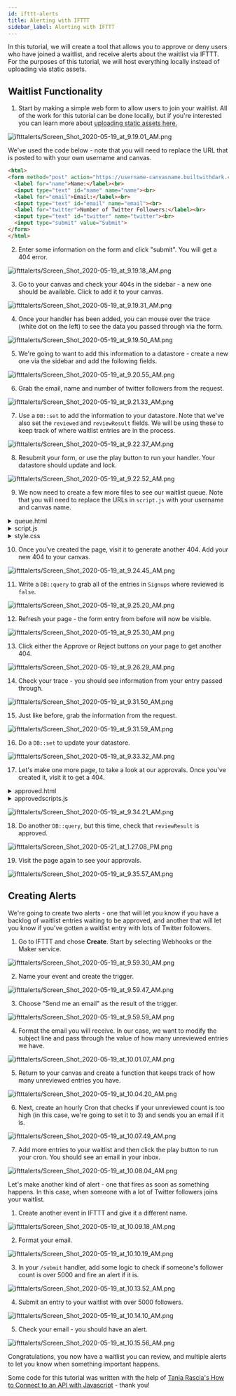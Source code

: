 ```yaml
---
id: ifttt-alerts
title: Alerting with IFTTT
sidebar_label: Alerting with IFTTT
---
```


In this tutorial, we will create a tool that allows you to approve or deny users
who have joined a waitlist, and receive alerts about the waitlist via IFTTT. For
the purposes of this tutorial, we will host everything locally instead of
uploading via static assets.

## Waitlist Functionality

1. Start by making a simple web form to allow users to join your waitlist. All
   of the work for this tutorial can be done locally, but if you're interested
   you can learn more about [uploading static assets here.](../static-assets)

![iftttalerts/Screen_Shot_2020-05-19_at_9.19.01_AM.png](/img/tutorials/iftttalerts/Screen_Shot_2020-05-19_at_9.19.01_AM.png)

We've used the code below - note that you will need to replace the URL that is
posted to with your own username and canvas.

```HTML
<html>
<form method="post" action="https://username-canvasname.builtwithdark.com/submit">
  <label for="name">Name:</label><br>
  <input type="text" id="name" name="name"><br>
  <label for="email">Email:</label><br>
  <input type="text" id="email" name="email"><br>
  <label for="twitter">Number of Twitter Followers:</label><br>
  <input type="text" id="twitter" name="twitter"><br>
  <input type="submit" value="Submit">
</form>
</html>
```

2. Enter some information on the form and click "submit". You will get a 404
   error.

![iftttalerts/Screen_Shot_2020-05-19_at_9.19.18_AM.png](/img/tutorials/iftttalerts/Screen_Shot_2020-05-19_at_9.19.18_AM.png)

3. Go to your canvas and check your 404s in the sidebar - a new one should be
   available. Click to add it to your canvas.

![iftttalerts/Screen_Shot_2020-05-19_at_9.19.31_AM.png](/img/tutorials/iftttalerts/Screen_Shot_2020-05-19_at_9.19.31_AM.png)

4. Once your handler has been added, you can mouse over the trace (white dot on
   the left) to see the data you passed through via the form.

![iftttalerts/Screen_Shot_2020-05-19_at_9.19.50_AM.png](/img/tutorials/iftttalerts/Screen_Shot_2020-05-19_at_9.19.50_AM.png)

5. We're going to want to add this information to a datastore - create a new one
   via the sidebar and add the following fields.

![iftttalerts/Screen_Shot_2020-05-19_at_9.20.55_AM.png](/img/tutorials/iftttalerts/Screen_Shot_2020-05-19_at_9.20.55_AM.png)

6. Grab the email, name and number of twitter followers from the request.

![iftttalerts/Screen_Shot_2020-05-19_at_9.21.33_AM.png](/img/tutorials/iftttalerts/Screen_Shot_2020-05-19_at_9.21.33_AM.png)

7. Use a `DB::set` to add the information to your datastore. Note that we've
   also set the `reviewed` and `reviewResult` fields. We will be using these to
   keep track of where waitlist entries are in the process.

![iftttalerts/Screen_Shot_2020-05-19_at_9.22.37_AM.png](/img/tutorials/iftttalerts/Screen_Shot_2020-05-19_at_9.22.37_AM.png)

8. Resubmit your form, or use the play button to run your handler. Your
   datastore should update and lock.

![iftttalerts/Screen_Shot_2020-05-19_at_9.22.52_AM.png](/img/tutorials/iftttalerts/Screen_Shot_2020-05-19_at_9.22.52_AM.png)

9. We now need to create a few more files to see our waitlist queue. Note that
   you will need to replace the URLs in `script.js` with your username and
   canvas name.

<details><summary>queue.html</summary>

```html
<html lang="en">
  <head>
    <meta charset="utf-8" />
    <meta name="viewport" content="width=device-width, initial-scale=1.0" />

    <title>Unreviewed</title>

    <link
      href="https://fonts.googleapis.com/css?family=Dosis:400,700"
      rel="stylesheet"
    />
    <link href="style.css" rel="stylesheet" />
  </head>

  <body>
    <div id="root"></div>
    <script src="scripts.js"></script>
  </body>
</html>
```

</details>

<details><summary>script.js</summary>

```javascript
const app = document.getElementById("root");

const container = document.createElement("div");
container.setAttribute("class", "container");

app.appendChild(container);

var request = new XMLHttpRequest();
request.open(
  "GET",
  "https://username-canvasname.builtwithdark.com/get-unreviewed",
  true,
);
request.onload = function () {
  // Begin accessing JSON data here
  var data = JSON.parse(this.response);
  if (request.status >= 200 && request.status < 400) {
    data.forEach(entry => {
      const card = document.createElement("div");
      card.setAttribute("class", "card");

      const h1 = document.createElement("h1");
      h1.textContent = entry.name;

      const lineBreak = document.createElement("br");

      const fn = document.createElement("fn");
      entry.email = entry.email;
      fn.textContent = `${entry.email} `;

      const lineBreak2 = document.createElement("br");

      const ln = document.createElement("ln");
      entry.twitter = entry.twitter;
      ln.textContent = `${entry.twitter}`;

      var btn = document.createElement("Button");
      btn.innerHTML = "Approve";
      btn.onclick = function markApproved() {
        var request2 = new XMLHttpRequest();
        request2.open(
          "POST",
          "https://username-canvasname.builtwithdark.com/reviewed",
          true,
        );
        request2.setRequestHeader(
          "Content-type",
          "application/x-www-form-urlencoded",
        );
        request2.send(
          "name=" +
            entry.name +
            "&email=" +
            entry.email +
            "&twitter=" +
            entry.twitter +
            "&result=approved",
        );
        location.reload();
        return false;
      };

      var btn2 = document.createElement("Button");
      btn2.innerHTML = "Reject";
      btn2.onclick = function markRejected() {
        var request2 = new XMLHttpRequest();
        request2.open(
          "POST",
          "https://username-canvasname.builtwithdark.com/reviewed",
          true,
        );
        request2.setRequestHeader(
          "Content-type",
          "application/x-www-form-urlencoded",
        );
        request2.send(
          "name=" +
            entry.name +
            "&email=" +
            entry.email +
            "&twitter=" +
            entry.twitter +
            "&result=rejected",
        );
        location.reload();
        return false;
      };

      container.appendChild(card);
      card.appendChild(h1);
      card.appendChild(fn);
      card.appendChild(lineBreak);
      card.appendChild(ln);
      card.appendChild(lineBreak2);
      card.appendChild(btn);
      card.appendChild(btn2);
    });
  } else {
    const errorMessage = document.createElement("marquee");
    errorMessage.textContent = `Gah, it's not working!`;
    app.appendChild(errorMessage);
  }
};

request.send();
```

</details>

<details><summary>style.css</summary>

```css
#root {
  max-width: 1200px;
  margin: 0 auto;
}

.container {
  display: flex;
  flex-wrap: wrap;
}

.card {
  margin: 1rem;
  border: 1px solid gray;
}

@media screen and (min-width: 600px) {
  .card {
    flex: 1 1 calc(50% - 2rem);
  }
}

@media screen and (min-width: 900px) {
  .card {
    flex: 1 1 calc(33% - 2rem);
  }
}
```

</details>

10. Once you've created the page, visit it to generate another 404. Add your new
    404 to your canvas.

![iftttalerts/Screen_Shot_2020-05-19_at_9.24.45_AM.png](/img/tutorials/iftttalerts/Screen_Shot_2020-05-19_at_9.24.45_AM.png)

11. Write a `DB::query` to grab all of the entries in `Signups` where reviewed
    is `false`.

![iftttalerts/Screen_Shot_2020-05-19_at_9.25.20_AM.png](/img/tutorials/iftttalerts/Screen_Shot_2020-05-19_at_9.25.20_AM.png)

12. Refresh your page - the form entry from before will now be visible.

![iftttalerts/Screen_Shot_2020-05-19_at_9.25.30_AM.png](/img/tutorials/iftttalerts/Screen_Shot_2020-05-19_at_9.25.30_AM.png)

13. Click either the Approve or Reject buttons on your page to get another 404.

![iftttalerts/Screen_Shot_2020-05-19_at_9.26.29_AM.png](/img/tutorials/iftttalerts/Screen_Shot_2020-05-19_at_9.26.29_AM.png)

14. Check your trace - you should see information from your entry passed
    through.

![iftttalerts/Screen_Shot_2020-05-19_at_9.31.50_AM.png](/img/tutorials/iftttalerts/Screen_Shot_2020-05-19_at_9.31.50_AM.png)

15. Just like before, grab the information from the request.

![iftttalerts/Screen_Shot_2020-05-19_at_9.31.59_AM.png](/img/tutorials/iftttalerts/Screen_Shot_2020-05-19_at_9.31.59_AM.png)

16. Do a `DB::set` to update your datastore.

![iftttalerts/Screen_Shot_2020-05-19_at_9.33.32_AM.png](/img/tutorials/iftttalerts/Screen_Shot_2020-05-19_at_9.33.32_AM.png)

17. Let's make one more page, to take a look at our approvals. Once you've
    created it, visit it to get a 404.

<details><summary>approved.html</summary>

```
<html lang="en">
  <head>
    <meta charset="utf-8" />
    <meta name="viewport" content="width=device-width, initial-scale=1.0" />

    <title>Approved</title>

    <link href="https://fonts.googleapis.com/css?family=Dosis:400,700" rel="stylesheet" />
    <link href="style.css" rel="stylesheet" />

  </head>

  <body>
    <div id="root"></div>
    <script src="approvedscripts.js"></script>
  </body>
</html>
```

</details>

<details><summary>approvedscripts.js</summary>

```
const app = document.getElementById('root')

const container = document.createElement('div')
container.setAttribute('class', 'container')

app.appendChild(container)

var request = new XMLHttpRequest()
request.open('GET', 'https://victoria-waitlistalerts.builtwithdark.com/get-approved', true)
request.onload = function() {
  // Begin accessing JSON data here
  var data = JSON.parse(this.response)
  if (request.status >= 200 && request.status < 400) {
    data.forEach(entry => {
      const card = document.createElement('div')
      card.setAttribute('class', 'card')

      const h1 = document.createElement('h1')
      h1.textContent = entry.name

      const lineBreak = document.createElement('br');

      const h2 = document.createElement('fn')
      entry.email = entry.email
      h2.textContent = `${entry.email}` + `\n`

      const lineBreak2 = document.createElement('br');

      const ln = document.createElement('ln')
      entry.twitter = entry.twitter
      ln.textContent = `${entry.twitter}`

      container.appendChild(card)
      card.appendChild(h1)
      card.appendChild(lineBreak2)
      card.appendChild(h2)
      card.appendChild(lineBreak)
      card.appendChild(ln)



    })
  } else {
    const errorMessage = document.createElement('marquee')
    errorMessage.textContent = `Gah, it's not working!`
    app.appendChild(errorMessage)
  }
}

request.send()
```

</details>

![iftttalerts/Screen_Shot_2020-05-19_at_9.34.21_AM.png](/img/tutorials/iftttalerts/Screen_Shot_2020-05-19_at_9.34.21_AM.png)

18. Do another `DB::query`, but this time, check that `reviewResult` is
    approved.

![iftttalerts/Screen_Shot_2020-05-21_at_1.27.08_PM.png](/img/tutorials/iftttalerts/Screen_Shot_2020-05-21_at_1.27.08_PM.png)

19. Visit the page again to see your approvals.

![iftttalerts/Screen_Shot_2020-05-19_at_9.35.57_AM.png](/img/tutorials/iftttalerts/Screen_Shot_2020-05-19_at_9.35.57_AM.png)

## Creating Alerts

We're going to create two alerts - one that will let you know if you have a
backlog of waitlist entries waiting to be approved, and another that will let
you know if you've gotten a waitlist entry with lots of Twitter followers.

1. Go to IFTTT and chose **Create**. Start by selecting Webhooks or the Maker
   service.

![iftttalerts/Screen_Shot_2020-05-19_at_9.59.30_AM.png](/img/tutorials/iftttalerts/Screen_Shot_2020-05-19_at_9.59.30_AM.png)

2. Name your event and create the trigger.

![iftttalerts/Screen_Shot_2020-05-19_at_9.59.47_AM.png](/img/tutorials/iftttalerts/Screen_Shot_2020-05-19_at_9.59.47_AM.png)

3. Choose "Send me an email" as the result of the trigger.

![iftttalerts/Screen_Shot_2020-05-19_at_9.59.59_AM.png](/img/tutorials/iftttalerts/Screen_Shot_2020-05-19_at_9.59.59_AM.png)

4. Format the email you will receive. In our case, we want to modify the subject
   line and pass through the value of how many unreviewed entries we have.

![iftttalerts/Screen_Shot_2020-05-19_at_10.01.07_AM.png](/img/tutorials/iftttalerts/Screen_Shot_2020-05-19_at_10.01.07_AM.png)

5. Return to your canvas and create a function that keeps track of how many
   unreviewed entries you have.

![iftttalerts/Screen_Shot_2020-05-19_at_10.04.20_AM.png](/img/tutorials/iftttalerts/Screen_Shot_2020-05-19_at_10.04.20_AM.png)

6. Next, create an hourly Cron that checks if your unreviewed count is too high
   (in this case, we're going to set it to 3) and sends you an email if it is.

![iftttalerts/Screen_Shot_2020-05-19_at_10.07.49_AM.png](/img/tutorials/iftttalerts/Screen_Shot_2020-05-19_at_10.07.49_AM.png)

7. Add more entries to your waitlist and then click the play button to run your
   cron. You should see an email in your inbox.

![iftttalerts/Screen_Shot_2020-05-19_at_10.08.04_AM.png](/img/tutorials/iftttalerts/Screen_Shot_2020-05-19_at_10.08.04_AM.png)

Let's make another kind of alert - one that fires as soon as something happens.
In this case, when someone with a lot of Twitter followers joins your waitlist.

1. Create another event in IFTTT and give it a different name.

![iftttalerts/Screen_Shot_2020-05-19_at_10.09.18_AM.png](/img/tutorials/iftttalerts/Screen_Shot_2020-05-19_at_10.09.18_AM.png)

2. Format your email.

![iftttalerts/Screen_Shot_2020-05-19_at_10.10.19_AM.png](/img/tutorials/iftttalerts/Screen_Shot_2020-05-19_at_10.10.19_AM.png)

3. In your `/submit` handler, add some logic to check if someone's follower
   count is over 5000 and fire an alert if it is.

![iftttalerts/Screen_Shot_2020-05-19_at_10.13.52_AM.png](/img/tutorials/iftttalerts/Screen_Shot_2020-05-19_at_10.13.52_AM.png)

4. Submit an entry to your waitlist with over 5000 followers.

![iftttalerts/Screen_Shot_2020-05-19_at_10.14.10_AM.png](/img/tutorials/iftttalerts/Screen_Shot_2020-05-19_at_10.14.10_AM.png)

5. Check your email - you should have an alert.

![iftttalerts/Screen_Shot_2020-05-19_at_10.15.56_AM.png](/img/tutorials/iftttalerts/Screen_Shot_2020-05-19_at_10.15.56_AM.png)

Congratulations, you now have a waitlist you can review, and multiple alerts to
let you know when something important happens.

Some code for this tutorial was written with the help of
[Tania Rascia's How to Connect to an API with Javascript](https://www.taniarascia.com/how-to-connect-to-an-api-with-javascript/) -
thank you!
